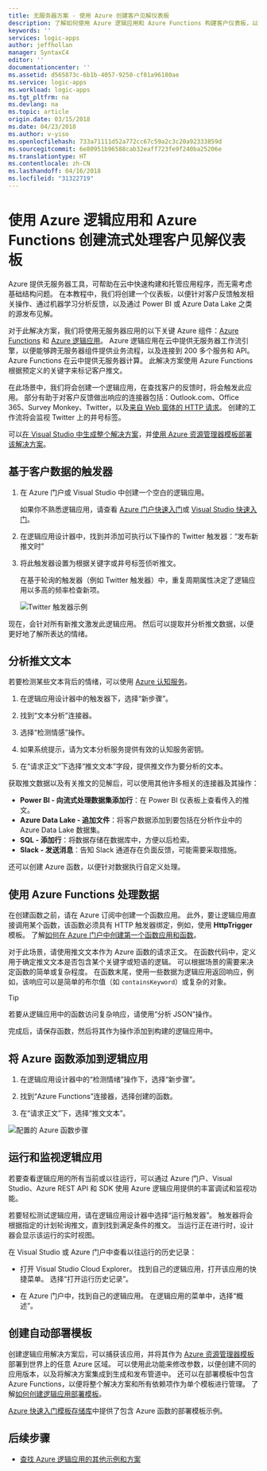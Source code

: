 ```yaml
---
title: 无服务器方案 - 使用 Azure 创建客户见解仪表板
description: 了解如何使用 Azure 逻辑应用和 Azure Functions 构建客户仪表板，以便管理客户反馈、社交数据等
keywords: ''
services: logic-apps
author: jeffhollan
manager: SyntaxC4
editor: ''
documentationcenter: ''
ms.assetid: d565873c-6b1b-4057-9250-cf81a96180ae
ms.service: logic-apps
ms.workload: logic-apps
ms.tgt_pltfrm: na
ms.devlang: na
ms.topic: article
origin.date: 03/15/2018
ms.date: 04/23/2018
ms.author: v-yiso
ms.openlocfilehash: 733a71111d52a772cc67c59a2c3c20a92333859d
ms.sourcegitcommit: 6e80951b96588cab32eaff723fe9f240ba25206e
ms.translationtype: HT
ms.contentlocale: zh-CN
ms.lasthandoff: 04/16/2018
ms.locfileid: "31322719"
---
```

# <a name="create-a-streaming-customer-insights-dashboard-with-azure-logic-apps-and-azure-functions"></a>使用 Azure 逻辑应用和 Azure Functions 创建流式处理客户见解仪表板

Azure 提供无服务器工具，可帮助在云中快速构建和托管应用程序，而无需考虑基础结构问题。 在本教程中，我们将创建一个仪表板，以便针对客户反馈触发相关操作、通过机器学习分析反馈，以及通过 Power BI 或 Azure Data Lake 之类的源发布见解。

对于此解决方案，我们将使用无服务器应用的以下关键 Azure 组件：[Azure Functions](/functions/) 和 [Azure 逻辑应用](https://azure.microsoft.com/services/logic-apps/)。
Azure 逻辑应用在云中提供无服务器工作流引擎，以便能够跨无服务器组件提供业务流程，以及连接到 200 多个服务和 API。 Azure Functions 在云中提供无服务器计算。 此解决方案使用 Azure Functions 根据预定义的关键字来标记客户推文。

在此场景中，我们将会创建一个逻辑应用，在查找客户的反馈时，将会触发此应用。 部分有助于对客户反馈做出响应的连接器包括：Outlook.com、Office 365、Survey Monkey、Twitter，以及[来自 Web 窗体的 HTTP 请求](https://blogs.msdn.microsoft.com/logicapps/2017/01/30/calling-a-logic-app-from-an-html-form/)。 创建的工作流将会监视 Twitter 上的井号标签。

可以[在 Visual Studio 中生成整个解决方案](../logic-apps/quickstart-create-logic-apps-with-visual-studio.md)，并[使用 Azure 资源管理器模板部署该解决方案](../logic-apps/logic-apps-create-deploy-template.md)。 

## <a name="trigger-on-customer-data"></a>基于客户数据的触发器

1. 在 Azure 门户或 Visual Studio 中创建一个空白的逻辑应用。 

   如果你不熟悉逻辑应用，请查看 [Azure 门户快速入门](../logic-apps/quickstart-create-first-logic-app-workflow.md)或 [Visual Studio 快速入门](../logic-apps/quickstart-create-logic-apps-with-visual-studio.md)。

2. 在逻辑应用设计器中，找到并添加可执行以下操作的 Twitter 触发器：“发布新推文时”

3. 将此触发器设置为根据关键字或井号标签侦听推文。

   在基于轮询的触发器（例如 Twitter 触发器）中，重复周期属性决定了逻辑应用以多高的频率检查新项。

   ![Twitter 触发器示例][1]

现在，会针对所有新推文激发此逻辑应用。 然后可以提取并分析推文数据，以便更好地了解所表达的情绪。 

## <a name="analyze-tweet-text"></a>分析推文文本

若要检测某些文本背后的情绪，可以使用 [Azure 认知服务](/cognitive-services/)。

1. 在逻辑应用设计器中的触发器下，选择“新步骤”。

2. 找到“文本分析”连接器。

3. 选择“检测情感”操作。

4. 如果系统提示，请为文本分析服务提供有效的认知服务密钥。

5. 在“请求正文”下选择“推文文本”字段，提供推文作为要分析的文本。

获取推文数据以及有关推文的见解后，可以使用其他许多相关的连接器及其操作：

* **Power BI - 向流式处理数据集添加行**：在 Power BI 仪表板上查看传入的推文。
* **Azure Data Lake - 追加文件**：将客户数据添加到要包括在分析作业中的 Azure Data Lake 数据集。
* **SQL - 添加行**：将数据存储在数据库中，方便以后检索。
* **Slack - 发送消息**：告知 Slack 通道存在负面反馈，可能需要采取措施。

还可以创建 Azure 函数，以便针对数据执行自定义处理。 

## <a name="process-data-with-azure-functions"></a>使用 Azure Functions 处理数据

在创建函数之前，请在 Azure 订阅中创建一个函数应用。 此外，要让逻辑应用直接调用某个函数，该函数必须具有 HTTP 触发器绑定，例如，使用 **HttpTrigger** 模板。 了解[如何在 Azure 门户中创建第一个函数应用和函数](../azure-functions/functions-create-first-azure-function-azure-portal.md)。

对于此场景，请使用推文文本作为 Azure 函数的请求正文。 在函数代码中，定义用于确定推文文本是否包含某个关键字或短语的逻辑。 可以根据场景的需要来决定函数的简单或复杂程度。
在函数末尾，使用一些数据为逻辑应用返回响应，例如，该响应可以是简单的布尔值（如 `containsKeyword`）或复杂的对象。

> [!TIP]
> 若要从逻辑应用中的函数访问复杂响应，请使用“分析 JSON”操作。

完成后，请保存函数，然后将其作为操作添加到构建的逻辑应用中。

## <a name="add-azure-function-to-logic-app"></a>将 Azure 函数添加到逻辑应用

1. 在逻辑应用设计器中的“检测情绪”操作下，选择“新步骤”。

2. 找到“Azure Functions”连接器，选择创建的函数。

3. 在“请求正文”下，选择“推文文本”。

![配置的 Azure 函数步骤][2]

## <a name="run-and-monitor-your-logic-app"></a>运行和监视逻辑应用

若要查看逻辑应用的所有当前或以往运行，可以通过 Azure 门户、Visual Studio、Azure REST API 和 SDK 使用 Azure 逻辑应用提供的丰富调试和监视功能。

若要轻松测试逻辑应用，请在逻辑应用设计器中选择“运行触发器”。 触发器将会根据指定的计划轮询推文，直到找到满足条件的推文。 当运行正在进行时，设计器会显示该运行的实时视图。

在 Visual Studio 或 Azure 门户中查看以往运行的历史记录： 

* 打开 Visual Studio Cloud Explorer。 找到自己的逻辑应用，打开该应用的快捷菜单。 选择“打开运行历史记录”。

* 在 Azure 门户中，找到自己的逻辑应用。 在逻辑应用的菜单中，选择“概述”。 

## <a name="create-automated-deployment-templates"></a>创建自动部署模板

创建逻辑应用解决方案后，可以捕获该应用，并将其作为 [Azure 资源管理器模板](../azure-resource-manager/resource-group-overview.md#template-deployment)部署到世界上的任意 Azure 区域。 可以使用此功能来修改参数，以便创建不同的应用版本，以及将解决方案集成到生成和发布管道中。 还可以在部署模板中包含 Azure Functions，以便将整个解决方案和所有依赖项作为单个模板进行管理。 了解[如何创建逻辑应用部署模板](../logic-apps/logic-apps-create-deploy-template.md)。

[Azure 快速入门模板存储库](https://github.com/Azure/azure-quickstart-templates/tree/master/101-function-app-create-dynamic)中提供了包含 Azure 函数的部署模板示例。

## <a name="next-steps"></a>后续步骤

* [查找 Azure 逻辑应用的其他示例和方案](logic-apps-examples-and-scenarios.md)

<!-- Image References -->
[1]: ./media/logic-apps-scenario-social-serverless/twitter.png
[2]: ./media/logic-apps-scenario-social-serverless/function.png